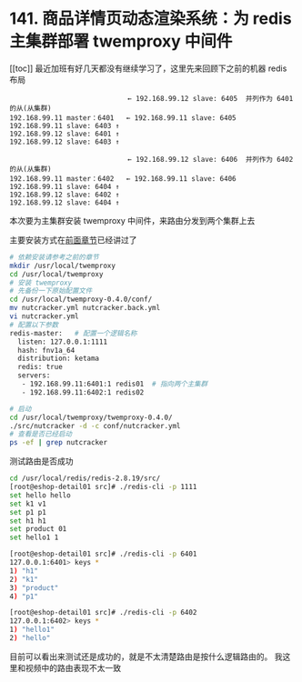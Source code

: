 # 141. 商品详情页动态渲染系统：为 redis 主集群部署 twemproxy 中间件

[[toc]]
最近加班有好几天都没有继续学习了，这里先来回顾下之前的机器 redis 布局

```
                             ← 192.168.99.12 slave: 6405  并列作为 6401 的从(从集群)
192.168.99.11 master：6401   ← 192.168.99.11 slave: 6405
192.168.99.11 slave: 6403 ↑
192.168.99.12 slave: 6401 ↑
192.168.99.12 slave: 6403 ↑

                             ← 192.168.99.12 slave: 6406  并列作为 6402 的从(从集群)
192.168.99.11 master：6402   ← 192.168.99.11 slave: 6406
192.168.99.11 slave: 6404 ↑
192.168.99.12 slave: 6402 ↑
192.168.99.12 slave: 6404 ↑
```

本次要为主集群安装 twemproxy 中间件，来路由分发到两个集群上去

主要安装方式在[前面章节](./138.md)已经讲过了

```bash
# 依赖安装请参考之前的章节
mkdir /usr/local/twemproxy
cd /usr/local/twemproxy
# 安装 twemproxy
# 先备份一下原始配置文件
cd /usr/local/twemproxy-0.4.0/conf/
mv nutcracker.yml nutcracker.back.yml
vi nutcracker.yml
# 配置以下参数
redis-master:   # 配置一个逻辑名称
  listen: 127.0.0.1:1111  
  hash: fnv1a_64  
  distribution: ketama  
  redis: true  
  servers:  
   - 192.168.99.11:6401:1 redis01  # 指向两个主集群
   - 192.168.99.11:6402:1 redis02

# 启动
cd /usr/local/twemproxy/twemproxy-0.4.0/
./src/nutcracker -d -c conf/nutcracker.yml
# 查看是否已经启动
ps -ef | grep nutcracker
```

测试路由是否成功

```bash
cd /usr/local/redis/redis-2.8.19/src/
[root@eshop-detail01 src]# ./redis-cli -p 1111
set hello hello
set k1 v1
set p1 p1
set h1 h1
set product 01
set hello1 1

[root@eshop-detail01 src]# ./redis-cli -p 6401
127.0.0.1:6401> keys *
1) "h1"
2) "k1"
3) "product"
4) "p1"

[root@eshop-detail01 src]# ./redis-cli -p 6402
127.0.0.1:6402> keys *
1) "hello1"
2) "hello"

```

目前可以看出来测试还是成功的，就是不太清楚路由是按什么逻辑路由的。
我这里和视频中的路由表现不太一致
